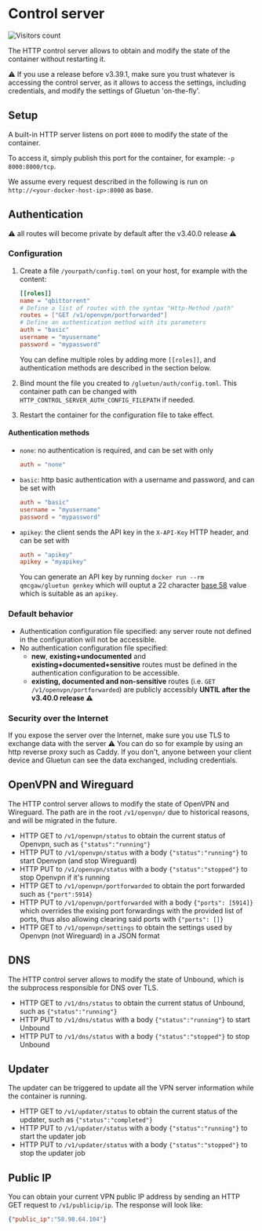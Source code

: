 # Control server

![Visitors count](https://visitor-badge.laobi.icu/badge?page_id=gluetun.httpcontrolserver)

The HTTP control server allows to obtain and modify the state of the container without restarting it.

⚠️ If you use a release before v3.39.1, make sure you trust whatever is accessing the control server,
as it allows to access the settings, including credentials, and modify the settings of Gluetun 'on-the-fly'.

## Setup

A built-in HTTP server listens on port `8000` to modify the state of the container.

To access it, simply publish this port for the container, for example: `-p 8000:8000/tcp`.

We assume every request described in the following is run on `http://<your-docker-host-ip>:8000` as base.

## Authentication

⚠️ all routes will become private by default after the v3.40.0 release ⚠️

### Configuration

1. Create a file `/yourpath/config.toml` on your host, for example with the content:

    ```toml
    [[roles]]
    name = "qbittorrent"
    # Define a list of routes with the syntax "Http-Method /path"
    routes = ["GET /v1/openvpn/portforwarded"]
    # Define an authentication method with its parameters
    auth = "basic"
    username = "myusername"
    password = "mypassword"
    ```

    You can define multiple roles by adding more `[[roles]]`, and authentication methods are described in the section below.

1. Bind mount the file you created to `/gluetun/auth/config.toml`. This container path can be changed with `HTTP_CONTROL_SERVER_AUTH_CONFIG_FILEPATH` if needed.
1. Restart the container for the configuration file to take effect.

#### Authentication methods

- `none`: no authentication is required, and can be set with only

    ```toml
    auth = "none"
    ```

- `basic`: http basic authentication with a username and password, and can be set with

    ```toml
    auth = "basic"
    username = "myusername"
    password = "mypassword"
    ```

- `apikey`: the client sends the API key in the `X-API-Key` HTTP header, and can be set with

    ```toml
    auth = "apikey"
    apikey = "myapikey"
    ```

    You can generate an API key by running `docker run --rm qmcgaw/gluetun genkey` which will ouptut a 22 character [base 58](https://en.wikipedia.org/wiki/Binary-to-text_encoding#Encoding_standards) value which is suitable as an `apikey`.

### Default behavior

- Authentication configuration file specified: any server route not defined in the configuration will not be accessible.
- No authentication configuration file specified:
  - **new**, **existing+undocumented** and **existing+documented+sensitive** routes must be defined in the authentication configuration to be accessible.
  - **existing, documented and non-sensitive** routes (i.e. `GET /v1/openvpn/portforwarded`) are publicly accessibly **UNTIL after the v3.40.0 release ⚠️**

### Security over the Internet

If you expose the server over the Internet, make sure you use TLS to exchange data with the server ⚠️
You can do so for example by using an http reverse proxy such as Caddy.
If you don't, anyone between your client device and Gluetun can see the data exchanged, including credentials.

## OpenVPN and Wireguard

The HTTP control server allows to modify the state of OpenVPN and Wireguard.
The path are in the root `/v1/openvpn/` due to historical reasons, and will be migrated in the future.

- HTTP GET to `/v1/openvpn/status` to obtain the current status of Openvpn, such as `{"status":"running"}`
- HTTP PUT to `/v1/openvpn/status` with a body `{"status":"running"}` to start Openvpn (and stop Wireguard)
- HTTP PUT to `/v1/openvpn/status` with a body `{"status":"stopped"}` to stop Openvpn if it's running
- HTTP GET to `/v1/openvpn/portforwarded` to obtain the port forwarded such as `{"port":5914}`
- HTTP PUT to `/v1/openvpn/portforwarded` with a body `{"ports": [5914]}` which overrides the exising port forwardings with the provided list of ports, thus also allowing clearing said ports with `{"ports": []}`
- HTTP GET to `/v1/openvpn/settings` to obtain the settings used by Openvpn (not Wireguard) in a JSON format


## DNS

The HTTP control server allows to modify the state of Unbound, which is the subprocess responsible for DNS over TLS.

- HTTP GET to `/v1/dns/status` to obtain the current status of Unbound, such as `{"status":"running"}`
- HTTP PUT to `/v1/dns/status` with a body `{"status":"running"}` to start Unbound
- HTTP PUT to `/v1/dns/status` with a body `{"status":"stopped"}` to stop Unbound

## Updater

The updater can be triggered to update all the VPN server information while the container is running.

- HTTP GET to `/v1/updater/status` to obtain the current status of the updater, such as `{"status":"completed"}`
- HTTP PUT to `/v1/updater/status` with a body `{"status":"running"}` to start the updater job
- HTTP PUT to `/v1/updater/status` with a body `{"status":"stopped"}` to stop the updater job

## Public IP

You can obtain your current VPN public IP address by sending an HTTP GET request to `/v1/publicip/ip`.
The response will look like:

```json
{"public_ip":"58.98.64.104"}
```
